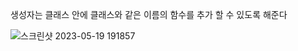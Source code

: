 생성자는 클래스 안에 클래스와 같은 이름의 함수를 추가 할 수 있도록 해준다

![스크린샷 2023-05-19 191857](https://github.com/NoNamed-Flutter/Grammar/assets/126755727/f9663d47-8877-461b-ac59-80ca6e808626)

